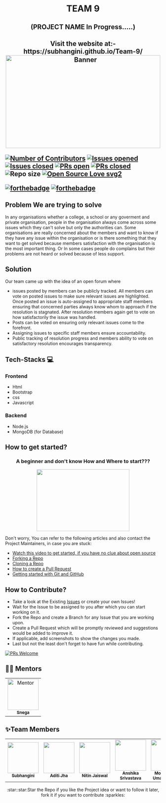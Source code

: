 <h1 align="center"> TEAM 9</h1>
<h2 align="center"> (PROJECT NAME In Progress.....)<h2>
<p align="center">
	Visit the website at:- https://subhangini.github.io/Team-9/
	<img src="https://user-images.githubusercontent.com/68437435/134775433-ea60b001-14cd-404f-a0aa-7da9152ca809.gif" width=500 height=300 alt="Banner">
</p>

[![Number of Contributors](https://img.shields.io/github/contributors/CodeFlow201/Team-9)](https://github.com/CodeFlow201/Team-9/graphs/contributors)
  [![Issues opened](https://img.shields.io/github/issues/CodeFlow201/Team-9)](https://github.com/CodeFlow201/Team-9)
  [![Issues closed](https://img.shields.io/github/issues-closed/CodeFlow201/Team-9)](https://github.com/CodeFlow201/Team-9/issues)
  [![PRs open](https://img.shields.io/github/issues-pr/CodeFlow201/Team-9)](https://github.com/CodeFlow201/Team-9/pulls)
  [![PRs closed](https://img.shields.io/github/issues-pr-closed/CodeFlow201/Team-9)](https://github.com/CodeFlow201/Team-9/pulls)
  ![Repo size](https://img.shields.io/github/repo-size/CodeFlow201/Team-9)
  [![Open Source Love svg2](https://badges.frapsoft.com/os/v2/open-source.svg?v=103)](https://github.com/ellerbrock/open-source-badges/)
 
[![forthebadge](https://forthebadge.com/images/badges/built-by-developers.svg)](https://forthebadge.com)
[![forthebadge](https://forthebadge.com/images/badges/built-with-love.svg)](https://forthebadge.com)

## Problem We are trying to solve
<p>In any organisations whether a college, a school or any goverment and private organisation, people in the organisation always come across some issues which they can't solve but only the authorities can. Some organisations are really concerned about the members and want to know if they have any issue within the organisation or is there something that they want to get solved because members satisfaction with the organisation is the most important thing. Or In some cases people do complains but their problems are not heard or solved because of less support.</P>

## Solution
<p> Our team came up with the idea of an open forum where<p>

- issues posted by members can be publicly tracked. All members can vote on posted issues to make sure relevant issues are highlighted. Once posted an issue is auto-assigned to appropriate staff members ensuring that concerned parties always know whom to approach if the resolution is stagnated. After resolution members again get to vote on how satisfactorily the issue was handled.
- Posts can be voted on ensuring only relevant issues come to the forefront.
- Assigning issues to specific staff members ensure accountability.
- Public tracking of resolution progress and members ability to vote on satisfactory resolution encourages transparency.

## Tech-Stacks 💻
<h3>Frontend</h3>

- Html
- Bootstrap
- css
- Javascript
<h3>Backend</h3>
	
- Node.js
- MongoDB (for Database)
## How to get started?
<h3 align="center">A beginner and don't know How and Where to start???</h3>
<p align="center">
   <img src="https://user-images.githubusercontent.com/68437435/134775656-8e362893-c274-4723-b92b-be32b1639890.gif" width=300 height=200>
</p>
Don't worry, You can refer to the following articles and also contact the Project Maintainers, in case you are stuck:

- [Watch this video to get started, if you have no clue about open source](https://www.youtube.com/watch?v=c6b6B9oN4Vg)
- [Forking a Repo](https://help.github.com/en/github/getting-started-with-github/fork-a-repo)
- [Cloning a Repo](https://help.github.com/en/desktop/contributing-to-projects/creating-a-pull-request)
- [How to create a Pull Request](https://opensource.com/article/19/7/create-pull-request-github)
- [Getting started with Git and GitHub](https://towardsdatascience.com/getting-started-with-git-and-github-6fcd0f2d4ac6)

## How to Contribute?
- Take a look at the Existing [Issues](https://github.com/CodeFlow201/Team-9/issues) or create your own Issues!
- Wait for the Issue to be assigned to you after which you can start working on it.
- Fork the Repo and create a Branch for any Issue that you are working upon.
- Create a Pull Request which will be promptly reviewed and suggestions would be added to improve it.
- If applicable, add screenshots to show the changes you made.
- Last but not the least don't forget to have fun while contributing.

[![PRs Welcome](https://img.shields.io/badge/PRs-welcome-brightgreen.svg?style=flat-square)](http://makeapullrequest.com)

## 👨‍💻 Mentors

<table>
<tr>
    <td align="center" thead="Mentor"><a href="https://github.com/snega16"><img src="https://avatars.githubusercontent.com/u/72247694?v=4" width="100px;" alt="Mentor"/><br /><sub><b>Snega</b></sub></a></td>
    
  </tr>
  </table>

<h2>✨Team Members</h2>   
<!-- ALL-CONTRIBUTORS-LIST:START - Do not remove or modify this section -->
<!-- prettier-ignore-start -->
<!-- markdownlint-disable -->
<table>
  <tr>
    <td align="center"><a href="https://github.com/Subhangini/"><img src="https://avatars.githubusercontent.com/u/68437435?v=4" width="100px;" alt=""/><br /><sub><b>Subhangini</b></sub></a></td>
    <td align="center"><a href="https://github.com/aditi944"><img src="https://avatars.githubusercontent.com/u/68181276?v=4" width="100px;" alt=""/><br /><sub><b>Aditi Jha</b></sub></a></td>
    <td align="center"><a href="https://github.com/nitinjaiswal7537"><img src="https://avatars.githubusercontent.com/u/70879617?v=4" width="100px;" alt=""/><br /><sub><b>Nitin Jaiswal</b></sub></a></td>
    <td align="center"><a href="https://github.com/anshika208"><img src="https://avatars.githubusercontent.com/u/54038386?v=4" width="100px;" alt=""/><br /><sub><b>Anshika Srivastava</b></sub></a></td>
    <td align="center"><a href="https://github.com/umaidansari12"><img src="https://avatars.githubusercontent.com/u/44375704?v=4" width="100px;" alt=""/><br /><sub><b>Mohammad Umaid Ansari</b></sub></a></td>
    
  </tr>
  
</table>
<p align="center">:star::star:Star the Repo if you like the Project idea or want to follow it later, fork it if you want to contribute :sparkles:</p>
